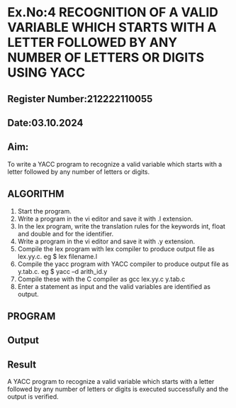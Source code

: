 # Ex.No:4 RECOGNITION OF A VALID VARIABLE WHICH STARTS WITH A LETTER FOLLOWED BY ANY NUMBER OF LETTERS OR DIGITS USING YACC
## Register Number:212222110055
## Date:03.10.2024
## Aim:
To write a YACC program to recognize a valid variable which starts with a letter followed by any number of letters or digits.
## ALGORITHM
1.	Start the program.
2.	Write a program in the vi editor and save it with .l extension.
3.	In the lex program, write the translation rules for the keywords int, float and double and for the identifier.
4.	Write a program in the vi editor and save it with .y extension.
5.	Compile the lex program with lex compiler to produce output file as lex.yy.c. eg $ lex filename.l
6.	Compile the yacc program with YACC compiler to produce output file as y.tab.c. eg $ yacc –d arith_id.y
7.	Compile these with the C compiler as gcc lex.yy.c y.tab.c
8.	Enter a statement as input and the valid variables are identified as output.
## PROGRAM
## Output
## Result
A YACC program to recognize a valid variable which starts with a letter followed by any number of letters or digits is executed successfully and the output is verified.
